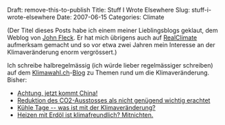 Draft: remove-this-to-publish
Title: Stuff I Wrote Elsewhere
Slug: stuff-i-wrote-elsewhere
Date: 2007-06-15
Categories: Climate

(Der Titel dieses Posts habe ich einem meiner Lieblingsblogs geklaut, dem Weblog von [John Fleck](http://www.inkstain.net/fleck/). Er hat mich übrigens auch auf [RealClimate](http://www.realclimate.org/) aufmerksam gemacht und so vor etwa zwei Jahren mein Interesse an der Klimaveränderung enorm vergrössert.)

Ich schreibe halbregelmässig (ich würde lieber regelmässiger schreiben) auf dem [Klimawahl.ch](http://www.klimawahl.ch/)-[Blog](http://www.klimawahl.ch/d/blog) zu Themen rund um die Klimaveränderung. Bisher:

- [Achtung, jetzt kommt China!](http://www.klimawahl.ch/d/blog/2007/06/15/achtung-jetzt-kommt-china/)
- [Reduktion des CO2-Ausstosses als nicht genügend wichtig erachtet](http://www.klimawahl.ch/d/blog/2007/06/11/reduktion-des-co2-ausstosses-als-nicht-genuegend-wichtig-erachte/)
- [Kühle Tage -- was ist mit der Klimaveränderung?](http://www.klimawahl.ch/d/blog/2007/06/03/kuehle-tage-was-ist-mit-der-klimaveraenderung/)
- [Heizen mit Erdöl ist klimafreundlich? Mitnichten.](http://www.klimawahl.ch/d/blog/2007/05/17/heizen-mit-erdoel-ist-klimafreundlich-mitnichten/)
